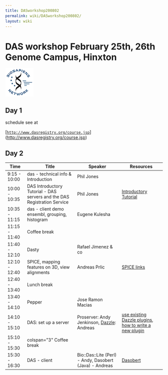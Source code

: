 ```yaml
---
title: DASworkshop200802
permalink: wiki/DASworkshop200802/
layout: wiki
---
```


DAS workshop February 25th, 26th Genome Campus, Hinxton
=======================================================

![BioSapiens Network](Biosapiens_final.gif "BioSapiens Network")

Day 1
-----

schedule see at

[[`http://www.dasregistry.org/course.jsp`](http://www.dasregistry.org/course.jsp)](http://www.dasregistry.org/course.jsp)

Day 2
-----

| Time          | Title                                                                    | Speaker                                                                          | Resources                                                                                                                                              |
|---------------|--------------------------------------------------------------------------|----------------------------------------------------------------------------------|--------------------------------------------------------------------------------------------------------------------------------------------------------|
| 9:15 - 10:00  | das - technical info & Introduction                                      | Phil Jones                                                                       |                                                                                                                                                        |
| 10:00 - 10:35 | DAS Introductory Tutorial - DAS servers and the DAS Registration Service | Phil Jones                                                                       | [ Introductory Tutorial](/wiki/DASworkshop200802:intro_tutorial "wikilink")                                                                                  |
| 10:35 - 11:15 | das - client demo ensembl, grouping, histogram                           | Eugene Kulesha                                                                   |                                                                                                                                                        |
| 11:15 - 11:40 | Coffee break|                                                            |
| 11:40 - 12:10 | Dasty                                                                    | Rafael Jimenez & co                                                              |                                                                                                                                                        |
| 12:10 - 12:40 | SPICE, mapping features on 3D, view alignments                           | Andreas Prlic                                                                    | [ SPICE links](/wiki/DASworkshop200802:spice "wikilink")                                                                                                     |
| 12:40 - 13:40 | Lunch break |                                                            |
| 13:40 - 14:10 | Pepper                                                                   | Jose Ramon Macias                                                                |                                                                                                                                                        |
| 14:10 - 15:10 | DAS: set up a server                                                     | Proserver: Andy Jenkinson, [Dazzle](http://www.biojava.org/wiki/Dazzle): Andreas | [use existing Dazzle plugins](http://www.biojava.org/wiki/Dazzle:plugins), [how to write a new plugin](http://www.biojava.org/wiki/Dazzle:writeplugin) |
| 15:10 - 15:30 | colspan="3" Coffee break|                                                |
| 15:30 - 16:30 | DAS - client                                                             | Bio::Das::Lite (Perl) - Andy, Dasobert (Java) - Andreas                          | [Dasobert](http://www.spice-3d.org/dasobert/)                                                                                                          |


